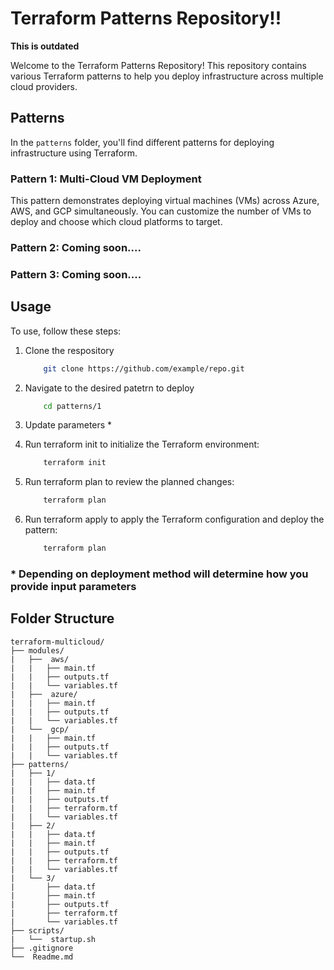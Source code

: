 # Terraform Patterns Repository!!

**This is outdated**

Welcome to the Terraform Patterns Repository! This repository contains various Terraform patterns to help you deploy infrastructure across multiple cloud providers.

## Patterns

In the `patterns` folder, you'll find different patterns for deploying infrastructure using Terraform.

### Pattern 1: Multi-Cloud VM Deployment

This pattern demonstrates deploying virtual machines (VMs) across Azure, AWS, and GCP simultaneously. You can customize the number of VMs to deploy and choose which cloud platforms to target.

### Pattern 2: Coming soon....
### Pattern 3: Coming soon....

## Usage

To use, follow these steps:

1. Clone the respository 
    ```bash
        git clone https://github.com/example/repo.git
    ```
2. Navigate to the desired patetrn to deploy
    ```bash
        cd patterns/1
    ```
3. Update parameters
    *

4. Run terraform init to initialize the Terraform environment:
    ```bash
        terraform init
    ```
5. Run terraform plan to review the planned changes:
    ```bash
        terraform plan
    ```
6. Run terraform apply to apply the Terraform configuration and deploy the pattern:
    ```bash
        terraform plan
    ```

### * Depending on deployment method will determine how you provide input parameters


## Folder Structure
```
terraform-multicloud/  
├── modules/  
|   ├──  aws/  
|   |   ├── main.tf  
|   |   ├── outputs.tf  
|   |   └── variables.tf    
|   ├──  azure/  
|   |   ├── main.tf  
|   |   ├── outputs.tf  
|   |   └── variables.tf    
|   └──  gcp/  
|   |   ├── main.tf  
|   |   ├── outputs.tf  
|   |   └── variables.tf    
├── patterns/    
|   ├── 1/  
|   |   ├── data.tf  
|   |   ├── main.tf  
|   |   ├── outputs.tf  
|   |   ├── terraform.tf  
|   |   └── variables.tf    
|   ├── 2/
|   |   ├── data.tf
|   |   ├── main.tf
|   |   ├── outputs.tf
|   |   ├── terraform.tf
|   |   └── variables.tf
|   └── 3/
|       ├── data.tf
|       ├── main.tf
|       ├── outputs.tf
|       ├── terraform.tf
|       └── variables.tf
├── scripts/
|   └──  startup.sh
├── .gitignore
└──  Readme.md
```
